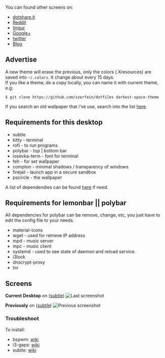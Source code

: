 You can found other screens on:
+ [dotshare.it](http://dotshare.it/~szorfein/dots/)
+ [Reddit](https://www.reddit.com/user/szorfein/posts/)
+ [Imgur](https://imgur.com/user/Szorfein/submitted)
+ [Google+](https://plus.google.com/103351806729237673609)
+ [twitter](https://twitter.com/szorfein)
+ [Blog](https://szorfein.github.io/)

## Advertise

A new theme will erase the previous, only the colors (.Xresources) are saved into `~/.colors`. It change about every 15 days.  
If you like a theme, do a copy locally, you can name it with current theme, e.g:

    $ git clone https://github.com/szorfein/dotfiles darkest-space-theme

If you search an old wallpaper that i've use, search into the list [here](https://raw.githubusercontent.com/szorfein/dotfiles/master/wallpapers-list.txt).

## Requirements for this desktop

+ subtle
+ kitty - terminal
+ rofi - to run programs
+ polybar - top | bottom bar
+ iosevka-term - font for terminal
+ feh - for set wallpaper
+ compton - minimal shadows / transparency of windows
+ firejail - launch app in a secure sandbox
+ pscircle - the wallpaper

A list of dependendies can be found [here](https://raw.githubusercontent.com/szorfein/dotfiles/master/dependencies-list.txt) if need.

## Requirements for lemonbar || polybar

All dependencies for polybar can be remove, change, etc, you just have to edit the config file to your needs.

+ material-icons
+ wget - used for retrieve IP address
+ mpd - music server
+ mpc - music client
+ systemd - used to see state of daemon and reload service.
+ i3lock
+ dnscrypt-proxy
+ tor

## Screens

**Current Desktop** on ([subtle](https://subforge.org/projects/subtle))
![Last screenshot](https://raw.githubusercontent.com/szorfein/dotfiles/master/screenshots/darkest-space.jpg "darkest-space")

**Previously** on ([subtle](https://subforge.org/projects/subtle))
![Previous screenshot](https://raw.githubusercontent.com/szorfein/dotfiles/master/screenshots/gruvbox.jpg "gruvbox")

### Troubleshoot

To install:  
+ bspwm: [wiki](https://github.com/szorfein/dotfiles/wiki/Install-BSPWM)  
+ i3-gaps: [wiki](https://github.com/szorfein/dotfiles/wiki/i3-gaps)
+ subtle: [wiki](https://github.com/szorfein/dotfiles/wiki/subtle)

